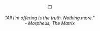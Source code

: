 &nbsp;
&nbsp;
&nbsp;
&nbsp;
&nbsp;

<div align="center">
  ❒
  <br/>
  <br/>
  <em>
    "All I'm offering is the truth. Nothing more."
    <br/>
    - Morpheus, The Matrix
  </em>
</div>

&nbsp;
&nbsp;
&nbsp;
&nbsp;
&nbsp;
